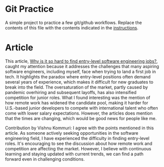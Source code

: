 # Git Practice
A simple project to practice a few git/github workflows.  Replace the contents of this file with the contents indicated in the [instructions](./instructions.md).

# Article

This article, [Why is it so hard to find entry-level software engineering jobs?](https://technical.ly/professional-development/why-is-it-so-hard-to-find-entry-level-software-engineering-jobs/), caught my attention because it addresses the challenges that many aspiring software engineers, including myself, face when trying to land a first job in tech. It highlights the paradox where entry-level positions often demand several years of experience, which makes it difficult for new graduates to break into the field. The oversaturation of the market, partly caused by pandemic overhiring and subsequent layoffs, has also intensified competition for junior roles. What I found interesting was the mention of how remote work has widened the candidate pool, making it harder for U.S.-based junior developers to compete with international talent who often come with lower salary expectations. However, the articles does mention that the times are changing, which would be good news for people like me. 

Contribution by Vishnu Kommuri:
I agree with the points mentioned in this article. As someone actively seeking opportunities in the software engineering field, I have experienced the difficulty in finding entry-level roles. It's encouraging to see the discussion about how remote work and competition are affecting the market. However, I believe with continuous learning and staying updated with current trends, we can find a path forward even in challenging conditions.